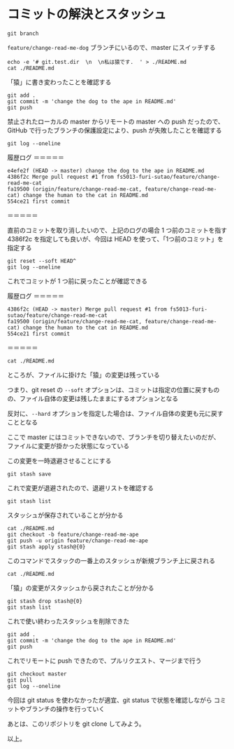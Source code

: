 # コミットの解決とスタッシュ 

```console
git branch
```

`feature/change-read-me-dog` ブランチにいるので、master にスイッチする

```console
echo -e '# git.test.dir  \n  \n私は猿です.  ' > ./README.md
cat ./README.md
```

「猿」に書き変わったことを確認する

```console
git add .
git commit -m 'change the dog to the ape in README.md'
git push
```

禁止されたローカルの master からリモートの master への push だったので、GitHub で行ったブランチの保護設定により、push が失敗したことを確認する

```console
git log --oneline
```

履歴ログ
＝＝＝＝＝
```console
e4efe2f (HEAD -> master) change the dog to the ape in README.md
4386f2c Merge pull request #1 from fs5013-furi-sutao/feature/change-read-me-cat
fa19500 (origin/feature/change-read-me-cat, feature/change-read-me-cat) change the human to the cat in README.md
554ce21 first commit
```
＝＝＝＝＝

直前のコミットを取り消したいので、上記のログの場合 1 つ前のコミットを指す 4386f2c を指定しても良いが、今回は HEAD を使って、「1つ前のコミット」を指定する

```console
git reset --soft HEAD^
git log --oneline
```

これでコミットが 1 つ前に戻ったことが確認できる

履歴ログ
＝＝＝＝＝
```console
4386f2c (HEAD -> master) Merge pull request #1 from fs5013-furi-sutao/feature/change-read-me-cat
fa19500 (origin/feature/change-read-me-cat, feature/change-read-me-cat) change the human to the cat in README.md
554ce21 first commit
```
＝＝＝＝＝

```console
cat ./README.md
```

ところが、ファイルに掛けた「猿」の変更は残っている

つまり、git reset の `--soft` オプションは、コミットは指定の位置に戻すものの、ファイル自体の変更は残したままにするオプションとなる

反対に、`--hard` オプションを指定した場合は、ファイル自体の変更も元に戻すこととなる

ここで master にはコミットできないので、ブランチを切り替えたいのだが、
ファイルに変更が掛かった状態になっている

この変更を一時退避させることにする

```console
git stash save
```

これで変更が退避されたので、退避リストを確認する

```console
git stash list
```

スタッシュが保存されていることが分かる

```
cat ./README.md
git checkout -b feature/change-read-me-ape
git push -u origin feature/change-read-me-ape
git stash apply stash@{0}
```

このコマンドでスタックの一番上のスタッシュが新規ブランチ上に戻される

```console
cat ./README.md
```

「猿」の変更がスタッシュから戻されたことが分かる

```console
git stash drop stash@{0}
git stash list
```

これで使い終わったスタッシュを削除できた

```console
git add .
git commit -m 'change the dog to the ape in README.md'
git push
```

これでリモートに push できたので、プルリクエスト、マージまで行う

```console
git checkout master
git pull
git log --oneline
```

今回は git status を使わなかったが適宜、git status で状態を確認しながら
コミットやブランチの操作を行っていく  

あとは、このリポジトリを git clone してみよう。  
  
以上。  
  

